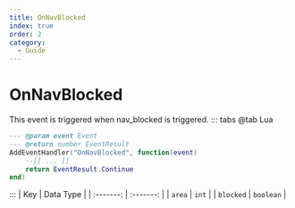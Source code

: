 ```yaml
---
title: OnNavBlocked
index: true
order: 2
category:
  - Guide
---
```


# OnNavBlocked
This event is triggered when nav_blocked is triggered.
::: tabs
@tab Lua
```lua
--- @param event Event
--- @return number EventResult
AddEventHandler("OnNavBlocked", function(event)
    --[[ ... ]]
    return EventResult.Continue
end)
```

:::
|    Key    | Data Type |
| :-------: | :-------: |
|   `area`  |   `int`   |
| `blocked` | `boolean` |